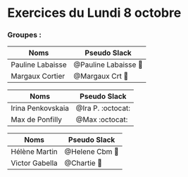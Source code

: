 # Exercices du Lundi 8 octobre


### Groupes :
Noms | Pseudo Slack
------------ | -------------
Pauline Labaisse | @Pauline Labaisse :baby_chick:
Margaux Cortier | @Margaux Crt :penguin:

Noms | Pseudo Slack
------------ | -------------
Irina Penkovskaia | @Ira P. :octocat:
Max de Ponfilly | @Max :octocat:

Noms | Pseudo Slack
------------ | -------------
Hélène Martin | @Helene Cbm :panda_face:
Victor Gabella | @Chartie :bear:
